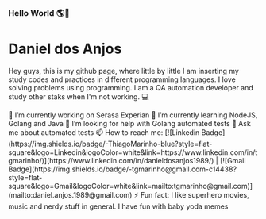 ### Hello World 🌎👋

# Daniel dos Anjos
Hey guys, this is my github page, where little by little I am inserting my study codes and practices in different programming languages.
I love solving problems using programming.
I am a QA automation developer and study other staks when I'm not working. :computer:
<!--
**Daniel-Anjos/daniel-anjos** is a ✨ _special_ ✨ repository because its `README.md` (this file) appears on your GitHub profile.
--!>

🔭 I’m currently working on Serasa Experian
🌱 I’m currently learning NodeJS, Golang and Java
🤔 I’m looking for help with Golang automated tests
💬 Ask me about automated tests
📫 How to reach me:
[![Linkedin Badge](https://img.shields.io/badge/-ThiagoMarinho-blue?style=flat-square&logo=Linkedin&logoColor=white&link=https://www.linkedin.com/in/tgmarinho/)](https://www.linkedin.com/in/danieldosanjos1989/) 
| 
[![Gmail Badge](https://img.shields.io/badge/-tgmarinho@gmail.com-c14438?style=flat-square&logo=Gmail&logoColor=white&link=mailto:tgmarinho@gmail.com)](mailto:daniel.anjos.1989@gmail.com)

⚡ Fun fact: I like superhero movies, music and nerdy stuff in general. I have fun with baby yoda memes

